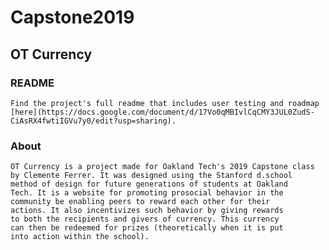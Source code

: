 # Capstone2019
## OT Currency

### README
    Find the project's full readme that includes user testing and roadmap [here](https://docs.google.com/document/d/17Vo0qMBIvlCqCMY3JUL0ZudS-CiAsRX4fwtiIGVu7y0/edit?usp=sharing).

### About
    OT Currency is a project made for Oakland Tech's 2019 Capstone class
    by Clemente Ferrer. It was designed using the Stanford d.school
    method of design for future generations of students at Oakland
    Tech. It is a website for promoting prosocial behavior in the
    community be enabling peers to reward each other for their
    actions. It also incentivizes such behavior by giving rewards
    to both the recipients and givers of currency. This currency
    can then be redeemed for prizes (theoretically when it is put
    into action within the school).
